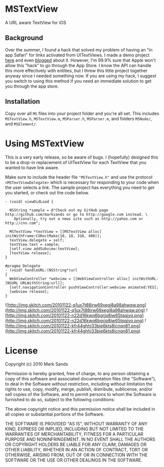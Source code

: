 # MSTextView

A URL aware TextView for iOS

## Background

Over the summer, I found a hack that solved my problem of having an "in app Safari" for links activated from UITextViews. I made a demo project  [here](https://github.com/marksands/UITextViewLinkOptions) and even [blogged](http://52apps.net/post/879106231/method-swizzling-uitextview-and-safari) about it. However, I'm 99.9% sure that Apple won't allow this "hack" to go through the App Store. I know the API can handle this more effectively with entities, but I threw this little project together anyway since I needed something now. If you are using my hack, I suggest you switch to using this method if you need an immediate solution to get you through the app store.

## Installation

Copy over all `MS` files into your project folder and you're all set. This includes `MSTextView.h`, `MSTextView.m`, `MSParser.h`, `MSParser.m`, and folders `MSNode/`, and `MSElement/`.

# Using MSTextView

This is a very early release, so be aware of bugs. I (hopefully) designed this to be a drop-in replacement of UITextView for each TextView that you wanted to have link aware.

Make sure to include the header file `"MSTextView.h"` and use the protocol `<MSTextViewDelegate>` which is necessary for responding to your code when the user selects a link. The sample project has everything you need to get you started, or check out the code below.

    - (void) viewDidLoad {

      NSString *sample = @"Check out my GitHub page http://github.com/marksands or go to http://google.com instead. \
        Optionally, try out a news site such as http://yahoo.com or http://cnn.com";

      MSTextView *textView = [[MSTextView alloc] initWithFrame:CGRectMake(10, 10, 310, 480)];
      textView.delegate = self;
      textView.text = sample;
      [self.view addSubview:textView];
      [textView release];
    }

    #pragma Delegate
    - (void) handleURL:(NSString*)url
    {
      WebViewController *webview = [[WebViewController alloc] initWithURL:[NSURL URLWithString:url]];
      [self.navigationController pushViewController:webview animated:YES];
      [webview release];
    }

![http://img.skitch.com/20101122-q1ux7t88irw69xegj8a98ahwqw.png](http://img.skitch.com/20101122-q1ux7t88irw69xegj8a98ahwqw.png)
![http://img.skitch.com/20101122-n22d16kwq6bgrjp8iw65tqqjyq.png](http://img.skitch.com/20101122-n22d16kwq6bgrjp8iw65tqqjyq.png)
![http://img.skitch.com/20101122-kfr44ghhj33bie6kts8icnqn81.png](http://img.skitch.com/20101122-kfr44ghhj33bie6kts8icnqn81.png)

# License 

Copyright (c) 2010 Mark Sands

Permission is hereby granted, free of charge, to any person obtaining a copy
of this software and associated documentation files (the "Software"), to deal
in the Software without restriction, including without limitation the rights
to use, copy, modify, merge, publish, distribute, sublicense, and/or sell
copies of the Software, and to permit persons to whom the Software is
furnished to do so, subject to the following conditions:

The above copyright notice and this permission notice shall be included in
all copies or substantial portions of the Software.

THE SOFTWARE IS PROVIDED "AS IS", WITHOUT WARRANTY OF ANY KIND, EXPRESS OR
IMPLIED, INCLUDING BUT NOT LIMITED TO THE WARRANTIES OF MERCHANTABILITY,
FITNESS FOR A PARTICULAR PURPOSE AND NONINFRINGEMENT. IN NO EVENT SHALL THE
AUTHORS OR COPYRIGHT HOLDERS BE LIABLE FOR ANY CLAIM, DAMAGES OR OTHER
LIABILITY, WHETHER IN AN ACTION OF CONTRACT, TORT OR OTHERWISE, ARISING FROM,
OUT OF OR IN CONNECTION WITH THE SOFTWARE OR THE USE OR OTHER DEALINGS IN
THE SOFTWARE.
